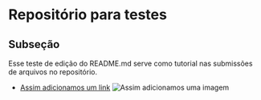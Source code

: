 # Repositório para testes
## Subseção
Esse teste de edição do README.md serve como tutorial nas submissões de arquivos no repositório.
* [Assim adicionamos um link](http://jupyter.org/)
![Assim adicionamos uma imagem](https://www.google.com/url?sa=i&url=https%3A%2F%2Fpt.wikipedia.org%2Fwiki%2FProjeto_Jupyter&psig=AOvVaw3DszzPNJ_f4MSiu32vHJ13&ust=1634049657656000&source=images&cd=vfe&ved=0CAkQjRxqFwoTCMCyv73LwvMCFQAAAAAdAAAAABAD)
